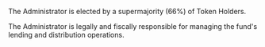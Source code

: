 The Administrator is elected by a supermajority (66%) of Token Holders.

The Administrator is legally and fiscally responsible for managing the fund's lending and distribution operations.